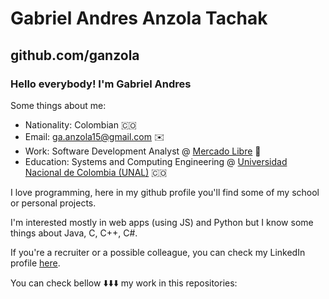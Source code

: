 # Gabriel Andres Anzola Tachak

## github.com/ganzola

### Hello everybody! I'm Gabriel Andres

Some things about me:

- Nationality: Colombian 🇨🇴
- Email: ga.anzola15@gmail.com ✉️
- Work: Software Development Analyst @ [Mercado Libre](https://mercadolibre.com) 💪
- Education: Systems and Computing Engineering @ [Universidad Nacional de Colombia (UNAL)](https://unal.edu.co) 🇨🇴
 
I love programming, here in my github profile you'll find some of my school or personal projects.

I'm interested mostly in web apps (using JS) and Python but I know some things about Java, C, C++, C#.

If you're a recruiter or a possible colleague, you can check my LinkedIn profile [here](https://www.linkedin.com/in/gaanzola/).

You can check bellow ⬇️⬇️⬇️ my work in this repositories:
